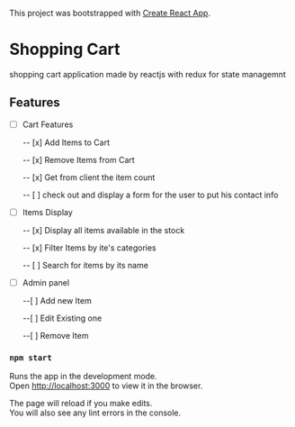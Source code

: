 This project was bootstrapped with [Create React App](https://github.com/facebook/create-react-app).

# Shopping Cart

shopping cart application made by reactjs with redux for state managemnt

## Features

- [ ] Cart Features

  -- [x] Add Items to Cart

  -- [x] Remove Items from Cart

  -- [x] Get from client the item count

  -- [ ] check out and display a form for the user to put his contact info

- [ ] Items Display

  -- [x] Display all items available in the stock

  -- [x] Filter Items by ite's categories

  -- [ ] Search for items by its name

- [ ] Admin panel

  --[ ] Add new Item

  --[ ] Edit Existing one

  --[ ] Remove Item

### `npm start`

Runs the app in the development mode.<br />
Open [http://localhost:3000](http://localhost:3000) to view it in the browser.

The page will reload if you make edits.<br />
You will also see any lint errors in the console.
